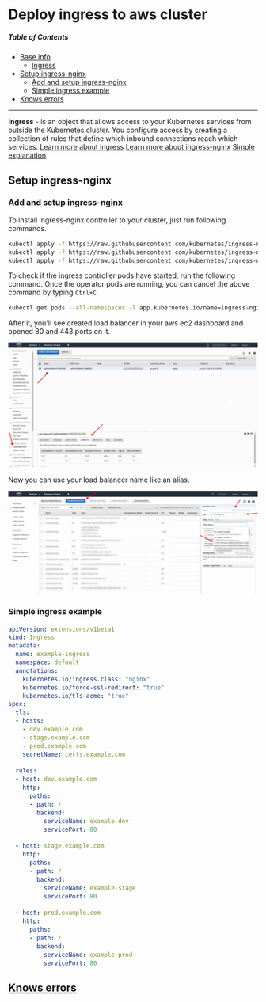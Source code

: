 # Deploy ingress to aws cluster
##### Table of Contents

- [Base info](#)
  - [Ingress](#)
- [Setup ingress-nginx](#)
  - [Add and setup ingress-nginx](#)
  - [Simple ingress example](#)
- [Knows errors](#)
 ---

**Ingress** - is an object that allows access to your Kubernetes services from outside the Kubernetes cluster. You configure access by creating a collection of rules that define which inbound connections reach which services.
[Learn more about ingress](https://kubernetes.io/docs/concepts/services-networking/ingress/)
[Learn more about ingress-nginx](https://github.com/kubernetes/ingress-nginx)
[Simple explanation](https://matthewpalmer.net/kubernetes-app-developer/articles/kubernetes-ingress-guide-nginx-example.html)

## Setup ingress-nginx
### Add and setup ingress-nginx
To install ingress-nginx controller to your cluster, just run following commands.
```bash
kubectl apply -f https://raw.githubusercontent.com/kubernetes/ingress-nginx/master/deploy/static/mandatory.yaml
kubectl apply -f https://raw.githubusercontent.com/kubernetes/ingress-nginx/master/deploy/static/provider/aws/service-l4.yaml
kubectl apply -f https://raw.githubusercontent.com/kubernetes/ingress-nginx/master/deploy/static/provider/aws/patch-configmap-l4.yaml 
```
To check if the ingress controller pods have started, run the following command.
Once the operator pods are running, you can cancel the above command by typing `Ctrl+C`
```bash
kubectl get pods --all-namespaces -l app.kubernetes.io/name=ingress-nginx --watch
```

After it, you'll see created load balancer in your aws ec2 dashboard and opened 80 and 443 ports on it.

<p align="left">
  <img src="./assets/deploy_ingress_to_aws_cluster/ingress-nginx-aws-load-balancer.png" width=800>
</p>

Now you can use your load balancer name like an alias.

<p align="left">
  <img src="./assets/deploy_ingress_to_aws_cluster/create_k8s_a_record.png" width=800>
</p>

### Simple ingress example
```yaml
apiVersion: extensions/v1beta1
kind: Ingress
metadata:
  name: example-ingress
  namespace: default
  annotations:
    kubernetes.io/ingress.class: "nginx"
    kubernetes.io/force-ssl-redirect: "true"
    kubernetes.io/tls-acme: "true"
spec:
  tls:
  - hosts:
    - dev.example.com
    - stage.example.com
    - prod.example.com
    secretName: certs.example.com

  rules:
  - host: dev.example.com
    http:
      paths:
      - path: /
        backend:
          serviceName: example-dev
          servicePort: 80  

  - host: stage.example.com
    http:
      paths:
      - path: /
        backend:
          serviceName: example-stage
          servicePort: 80

  - host: prod.example.com
    http:
      paths:
      - path: /
        backend:
          serviceName: example-prod
          servicePort: 80
```

## [Knows errors](./kubernetes_known_errors.md)
